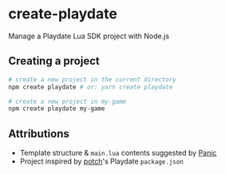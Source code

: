 # create-playdate

Manage a Playdate Lua SDK project with Node.js

## Creating a project

```bash
# create a new project in the current directory
npm create playdate # or: yarn create playdate

# create a new project in my-game
npm create playdate my-game
```

## Attributions

- Template structure & `main.lua` contents suggested by [Panic](https://sdk.play.date/1.9.0/Inside%20Playdate.html#_a_basic_playdate_game_in_lua)
- Project inspired by [potch](https://twitter.com/potch)'s Playdate `package.json`

